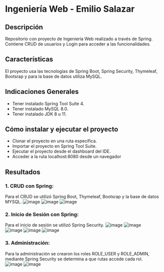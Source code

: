 # Ingeniería Web - Emilio Salazar

## Descripción
Repositorio con proyecto de Ingeniería Web realizado a través de Spring. Contiene CRUD de usuarios y Login para acceder a las funcionalidades.

## Características
El proyecto usa las tecnologías de Spring Boot, Spring Security, Thymeleaf, Bootsrap y para la base de datos utiliza MySQL.

## Indicaciones Generales
- Tener instalado Spring Tool Suite 4.
- Tener instalado MySQL 8.0.
- Tener instalado JDK 8 u 11.

## Cómo instalar y ejecutar el proyecto
- Clonar el proyecto en una ruta específica.
- Importar el proyecto en Spring Tool Suite.
- Ejecutar el proyecto desde el dashboard del IDE.
- Acceder a la ruta localhost:8080 desde un navegador

## Resultados
### 1. CRUD con Spring:
Para el CRUD se utilizó Spring Boot, Thymeleaf, Bootsrap y la base de datos MYSQL.
![image](https://user-images.githubusercontent.com/96396369/195207245-38fe4b24-b928-45e1-87e7-714f4a39cbed.png)
![image](https://user-images.githubusercontent.com/96396369/195207612-4b09c56b-2793-47dc-8145-77e8fba62c51.png)
![image](https://user-images.githubusercontent.com/96396369/195207639-4a7ca849-18dc-46cf-9752-128dbb164fce.png)

### 2. Inicio de Sesión con Spring:
Para el inicio de sesión se utilizó Spring Security.
![image](https://user-images.githubusercontent.com/96396369/195207774-483dd5bd-5215-41d1-ac88-a033fb92ff62.png)
![image](https://user-images.githubusercontent.com/96396369/195207795-7562fcaa-e4e8-48dd-876e-be4739fbb23a.png)
![image](https://user-images.githubusercontent.com/96396369/195207904-7a12ecbe-9760-47c1-9c67-725eff0d1d0c.png)
![image](https://user-images.githubusercontent.com/96396369/195207923-5fb18542-bb8d-4aca-8b16-a20c9c1aa26f.png)
![image](https://user-images.githubusercontent.com/96396369/195207946-73115165-27e2-4767-b7b2-100c16583dfd.png)

### 3. Administración:
Para la administración se crearon los roles ROLE_USER y ROLE_ADMIN, mediante Spring Security se determina a que rutas accede cada rol.
![image](https://user-images.githubusercontent.com/96396369/201562765-05aea02c-4b51-4184-a681-4fbdc3e82679.png)
![image](https://user-images.githubusercontent.com/96396369/201562788-37ab16b0-da32-4a2f-ae7c-5ae90f87fde2.png)




